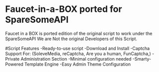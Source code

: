 # Faucet-in-a-BOX ported for SpareSomeAPI
Faucet in a BOX is ported edition of the original script to work under the SpareSomeAPI
We are Not the original Developers of this Script.

#Script Features
-Ready-to-use script
-Download and Install
-Captcha Support For:  (SoleveMedia, reCaptcha, Are you a human, FunCaptcha,)
-Private Administration Section
-Minimal configuration needed
-Smarty-Powered Template Engine
-Easy Admin Theme Configuration
